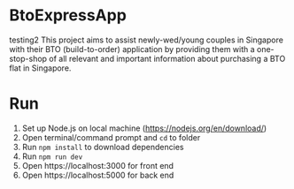 # BtoExpressApp
testing2
This project aims to assist newly-wed/young couples in Singapore with their BTO (build-to-order) application by providing them with a one-stop-shop of all relevant and important information about purchasing a BTO flat in Singapore.

# Run

1. Set up Node.js on local machine (https://nodejs.org/en/download/)
2. Open terminal/command prompt and `cd` to folder
3. Run `npm install` to download dependencies
4. Run `npm run dev`
5. Open https://localhost:3000 for front end
6. Open https://localhost:5000 for back end
